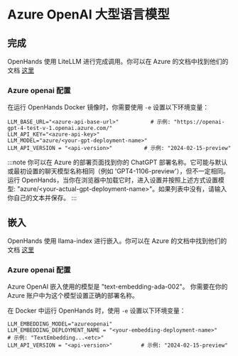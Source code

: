 # Azure OpenAI 大型语言模型

## 完成

OpenHands 使用 LiteLLM 进行完成调用。你可以在 Azure 的文档中找到他们的文档 [这里](https://docs.litellm.ai/docs/providers/azure)

### Azure openai 配置

在运行 OpenHands Docker 镜像时，你需要使用 `-e` 设置以下环境变量：

```
LLM_BASE_URL="<azure-api-base-url>"          # 示例: "https://openai-gpt-4-test-v-1.openai.azure.com/"
LLM_API_KEY="<azure-api-key>"
LLM_MODEL="azure/<your-gpt-deployment-name>"
LLM_API_VERSION = "<api-version>"          # 示例: "2024-02-15-preview"
```

:::note
你可以在 Azure 的部署页面找到你的 ChatGPT 部署名称。它可能与默认或最初设置的聊天模型名称相同（例如 'GPT4-1106-preview'），但不一定相同。运行 OpenHands，当你在浏览器中加载它时，进入设置并按照上述方式设置模型: "azure/&lt;your-actual-gpt-deployment-name&gt;"。如果列表中没有，请输入你自己的文本并保存。
:::

## 嵌入

OpenHands 使用 llama-index 进行嵌入。你可以在 Azure 的文档中找到他们的文档 [这里](https://docs.llamaindex.ai/en/stable/api_reference/embeddings/azure_openai/)

### Azure openai 配置

Azure OpenAI 嵌入使用的模型是 "text-embedding-ada-002"。
你需要在你的 Azure 账户中为这个模型设置正确的部署名称。

在 Docker 中运行 OpenHands 时，使用 `-e` 设置以下环境变量：

```
LLM_EMBEDDING_MODEL="azureopenai"
LLM_EMBEDDING_DEPLOYMENT_NAME = "<your-embedding-deployment-name>"        # 示例: "TextEmbedding...<etc>"
LLM_API_VERSION = "<api-version>"         # 示例: "2024-02-15-preview"
```
